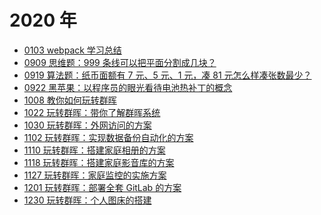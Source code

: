 # 2020 年

- [0103 webpack 学习总结](docs/2020/0103.md)
  <!-- - [0109 生活在于总结](docs/2020/0109.md) -->
  <!-- - [0114 生活在于总结](docs/2020/0114.md) -->
  <!-- - [0122 生活在于总结](docs/2020/0122.md) -->
  <!-- - [0130 生活在于总结](docs/2020/0130.md) -->
  <!-- - [0204 生活在于总结](docs/2020/0204.md) -->
  <!-- - [0214 生活在于总结](docs/2020/0214.md) -->
  <!-- - [0218 生活在于总结](docs/2020/0218.md) -->
  <!-- - [0225 生活在于总结](docs/2020/0225.md) -->
  <!-- - [0302 生活在于总结](docs/2020/0302.md) -->
  <!-- - [0310 生活在于总结](docs/2020/0310.md) -->
  <!-- - [0320 生活在于总结](docs/2020/0320.md) -->
  <!-- - [0325 生活在于总结](docs/2020/0325.md) -->
  <!-- - [0331 生活在于总结](docs/2020/0331.md) -->
  <!-- - [0407 生活在于总结](docs/2020/0407.md) -->
  <!-- - [0414 生活在于总结](docs/2020/0414.md) -->
  <!-- - [0422 生活在于总结](docs/2020/0422.md) -->
  <!-- - [0429 生活在于总结](docs/2020/0429.md) -->
  <!-- - [0505 生活在于总结](docs/2020/0505.md) -->
  <!-- - [0512 生活在于总结](docs/2020/0512.md) -->
  <!-- - [0520 生活在于总结](docs/2020/0520.md) -->
  <!-- - [0528 生活在于总结](docs/2020/0528.md) -->
  <!-- - [0601 生活在于总结](docs/2020/0601.md) -->
  <!-- - [0610 生活在于总结](docs/2020/0610.md) -->
  <!-- - [0615 生活在于总结](docs/2020/0615.md) -->
  <!-- - [0627 生活在于总结](docs/2020/0627.md) -->
  <!-- - [0630 生活在于总结](docs/2020/0630.md) -->
  <!-- - [0707 生活在于总结](docs/2020/0707.md) -->
  <!-- - [0712 生活在于总结](docs/2020/0712.md) -->
  <!-- - [0723 生活在于总结](docs/2020/0723.md) -->
  <!-- - [0730 生活在于总结](docs/2020/0730.md) -->
  <!-- - [0802 生活在于总结](docs/2020/0802.md) -->
  <!-- - [0810 生活在于总结](docs/2020/0810.md) -->
  <!-- - [0818 生活在于总结](docs/2020/0818.md) -->
  <!-- - [0824 生活在于总结](docs/2020/0824.md) -->
  <!-- - [0901 生活在于总结](docs/2020/0901.md) -->
- [0909 思维题：999 条线可以把平面分割成几块？](docs/2020/0909.md)
- [0919 算法题：纸币面额有 7 元、5 元、1 元，凑 81 元怎么样凑张数最少？](docs/2020/0919.md)
- [0922 黑苹果：以程序员的眼光看待电池热补丁的概念](docs/2020/0922.md)
  <!-- - [0928 生活在于总结](docs/2020/0928.md) -->
- [1008 教你如何玩转群晖](docs/2020/1008.md)
- [1022 玩转群晖：带你了解群晖系统](docs/2020/1022.md)
- [1030 玩转群晖：外网访问的方案](docs/2020/1030.md)
- [1102 玩转群晖：实现数据备份自动化的方案](docs/2020/1102.md)
- [1110 玩转群晖：搭建家庭相册的方案](docs/2020/1110.md)
- [1118 玩转群晖：搭建家庭影音库的方案](docs/2020/1118.md)
- [1127 玩转群晖：家庭监控的实施方案](docs/2020/1127.md)
- [1201 玩转群晖：部署全套 GitLab 的方案](docs/2020/1201.md)
- [1230 玩转群晖：个人图床的搭建](docs/2020/1230.md)
